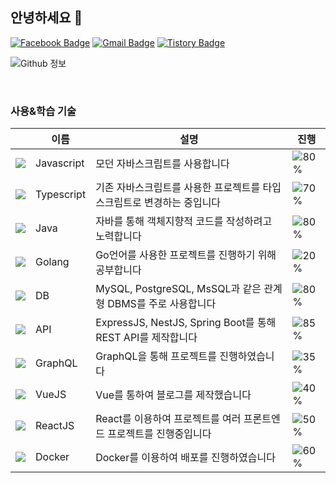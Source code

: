 ## 안녕하세요 👋 

[![Facebook Badge](https://img.shields.io/badge/-Facebook-1877f2?style=flat-square&logo=facebook&logoColor=white&link=https://www.facebook.com/profile.php?id=100010322945153)](https://www.facebook.com/ChoiJinwoo03/)
[![Gmail Badge](https://img.shields.io/badge/-Gmail-c14438?style=flat-square&logo=Gmail&logoColor=white&link=mailto:chlwlsdn0828@gmail.com)](mailto:chlwlsdn0828@gmail.com) 
[![Tistory Badge](https://img.shields.io/badge/-Tistory-orange?style=flat-square&link=https://wlswoo.tistory.com/)](https://wlswoo.tistory.com/)

![Github 정보](https://github-readme-stats.vercel.app/api?username=Choi-Jinwoo&count_private=true&show_icons=true)

<br />


### 사용&학습 기술  

||이름|설명|진행|
|---|---|---|---|
|![](https://img.icons8.com/color/24/000000/javascript.png)|Javascript|모던 자바스크립트를 사용합니다|![80%](https://progress-bar.dev/80)|
|![](https://img.icons8.com/color/24/000000/typescript.png)|Typescript|기존 자바스크립트를 사용한 프로젝트를 타입스크립트로 변경하는 중입니다|![70%](https://progress-bar.dev/70)|
|![](https://img.icons8.com/color/24/000000/java-coffee-cup-logo.png)|Java|자바를 통해 객체지향적 코드를 작성하려고 노력합니다|![80%](https://progress-bar.dev/80)|
|![](https://img.icons8.com/color/24/000000/golang.png)|Golang|Go언어를 사용한 프로젝트를 진행하기 위해 공부합니다|![20%](https://progress-bar.dev/20)|
|![](https://img.icons8.com/color/24/000000/add-database.png)|DB|MySQL, PostgreSQL, MsSQL과 같은 관계형 DBMS를 주로 사용합니다|![80%](https://progress-bar.dev/80)|
|![](https://img.icons8.com/color/24/000000/api.png)|API|ExpressJS, NestJS, Spring Boot를 통해 REST API를 제작합니다|![85%](https://progress-bar.dev/85)|
|![](https://img.icons8.com/color/24/000000/graphql.png)|GraphQL|GraphQL을 통해 프로젝트를 진행하였습니다|![35%](https://progress-bar.dev/35)|
|![](https://img.icons8.com/color/24/000000/vue-js.png)|VueJS|Vue를 통하여 블로그를 제작했습니다|![40%](https://progress-bar.dev/40)|
|![](https://img.icons8.com/color/24/000000/react-native.png)|ReactJS|React를 이용하여 프로젝트를 여러 프론트엔드 프로젝트를 진행중입니다|![50%](https://progress-bar.dev/50)|
|![](https://img.icons8.com/color/24/000000/docker.png)|Docker|Docker를 이용하여 배포를 진행하였습니다|![60%](https://progress-bar.dev/60)|
